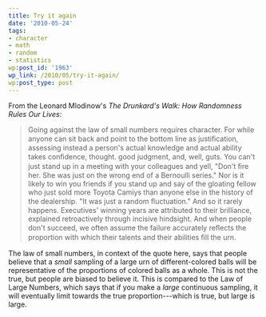 ```yaml
---
title: Try it again
date: '2010-05-24'
tags:
- character
- math
- random
- statistics
wp:post_id: '1963'
wp_link: /2010/05/try-it-again/
wp:post_type: post
---
```


From the Leonard Mlodinow's _The Drunkard's Walk: How Randomness Rules Our Lives_:

> Going against the law of small numbers requires character. For while anyone can sit back and point to the bottom line as justiﬁcation, assessing instead a person's actual knowledge and actual ability takes conﬁdence, thought. good judgment, and, well, guts. You can't just stand up in a meeting with your colleagues and yell, "Don't ﬁre her. She was just on the wrong end of a Bernoulli series." Nor is it likely to win you friends if you stand up and say of the gloating fellow who just sold more Toyota Camiys than anyone else in the history of the dealership. "It was just a random ﬂuctuation." And so it rarely happens. Executives' winning years are attributed to their brilliance, explained retroactively through incisive hindsight. And when people don't succeed, we often assume the failure accurately reﬂects the proportion with which their talents and their abilities ﬁll the urn.

The law of small numbers, in context of the quote here, says that people believe that a _small_ sampling of a large urn of different-colored balls will be representative of the proportions of colored balls as a whole. This is not the true, but people are biased to believe it. This is compared to the Law of Large Numbers, which says that if you make a _large_ continuous sampling, it will eventually limit towards the true proportion---which is true, but large is large.
